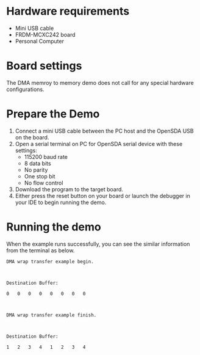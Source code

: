 Hardware requirements
=====================
- Mini USB cable
- FRDM-MCXC242 board
- Personal Computer

Board settings
==============
The DMA memroy to memory demo does not call for any special hardware configurations.

Prepare the Demo
===============
1. Connect a mini USB cable between the PC host and the OpenSDA USB on the board.
2. Open a serial terminal on PC for OpenSDA serial device with these settings:
   - 115200 baud rate
   - 8 data bits
   - No parity
   - One stop bit
   - No flow control
3. Download the program to the target board.
4. Either press the reset button on your board or launch the debugger in your IDE to begin running
   the demo.

Running the demo
================
When the example runs successfully, you can see the similar information from the terminal as below.
~~~~~~~~~~~~~~~~~~~~~
DMA wrap transfer example begin.



Destination Buffer:

0	0	0	0	0	0	0	0	



DMA wrap transfer example finish.



Destination Buffer:

1	2	3	4	1	2	3	4	
~~~~~~~~~~~~~~~~~~~~~


